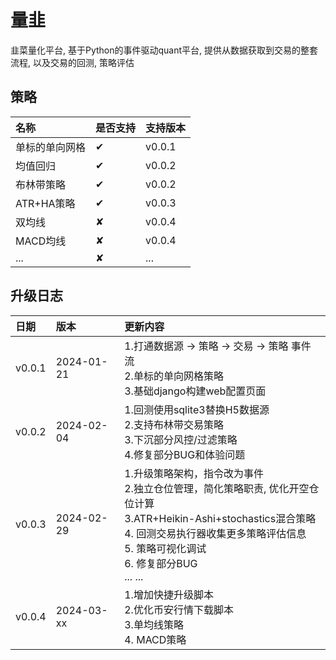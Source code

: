 量韭
===============
韭菜量化平台, 基于Python的事件驱动quant平台, 提供从数据获取到交易的整套流程, 以及交易的回测, 策略评估

策略
--------------------

| 名称       | 是否支持     | 支持版本   |
|:---------|:---------|:-------|
| 单标的单向网格  | &#10004; | v0.0.1 |
| 均值回归     | &#10004; | v0.0.2 |
| 布林带策略    | &#10004; | v0.0.2 |
| ATR+HA策略 | &#10004; | v0.0.3 |
| 双均线      | &#10008; | v0.0.4 |
| MACD均线   | &#10008; | v0.0.4 |
| ...      | &#10008; | ...    |




升级日志
----------------------

| 日期     | 版本         | 更新内容                                                                                                                                                             |
|:-------|:-----------|:-----------------------------------------------------------------------------------------------------------------------------------------------------------------|
| v0.0.1 | 2024-01-21 | 1.打通数据源 -> 策略 -> 交易 -> 策略 事件流<br/>2.单标的单向网格策略<br/>3.基础django构建web配置页面                                                                                            |
| v0.0.2 | 2024-02-04 | 1.回测使用sqlite3替换H5数据源<br/>2.支持布林带交易策略<br/> 3.下沉部分风控/过滤策略<br/>4.修复部分BUG和体验问题<br/>                                                                                  |
| v0.0.3 | 2024-02-29 | 1.升级策略架构，指令改为事件<br/> 2.独立仓位管理，简化策略职责, 优化开空仓位计算<br/> 3.ATR+Heikin-Ashi+stochastics混合策略<br/> 4. 回测交易执行器收集更多策略评估信息<br/> 5. 策略可视化调试<br/> 6. 修复部分BUG<br/>... ...      |
| v0.0.4 | 2024-03-xx | 1.增加快捷升级脚本<br/> 2.优化币安行情下载脚本<br/> 3.单均线策略<br/> 4. MACD策略                                                                                                         |